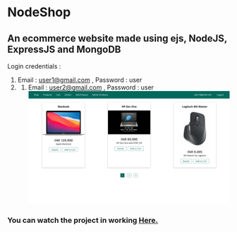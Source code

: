 # NodeShop

## An ecommerce website made using ejs, NodeJS, ExpressJS and MongoDB

Login credentials :
1. Email : user1@gmail.com , Password : user
2. 1. Email : user2@gmail.com , Password : user
[![The Website](public/thumbnail.png)][youtube]

### You can watch the project in working **[Here.][youtube]**<br>

[youtube]: https://youtu.be/CSiiK-mMusM
